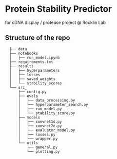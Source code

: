 # Protein Stability Predictor 
for cDNA display / protease project @ Rocklin Lab

## Structure of the repo

      ├── data
      ├── notebooks
      │   ├── run_model.ipynb
      ├── requirements.txt
      ├── results
      │   ├── hyperparameters
      │   ├── losses
      │   ├── saved_weights
      │   └── stability_scores
      └── src_
          ├── config.py
          ├── evals
          │   ├── data_processing.py
          │   ├── hyperparameter_search.py
          │   ├── run_model.py
          │   └── stability_score.py
          ├── models
          │   ├── convnet1d.py
          │   ├── convnet2d.py
          │   ├── evaluator_model.py
          │   ├── losses.py
          │   └── wrapper.py
          └── utils
              ├── general.py
              └── plotting.py
